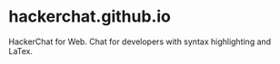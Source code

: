 hackerchat.github.io
====================

HackerChat for Web. Chat for developers with syntax highlighting and LaTex.

